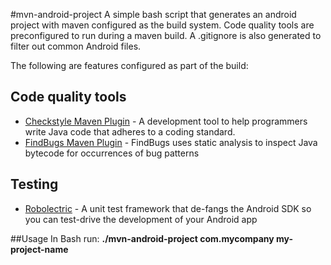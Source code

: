 #mvn-android-project
A simple bash script that generates an android project with maven configured as the build system. Code quality tools are preconfigured to run during a maven build. A .gitignore is also generated to filter out common Android files.

The following are features configured as part of the build:

## Code quality tools
* [Checkstyle Maven Plugin](http://maven.apache.org/plugins/maven-checkstyle-plugin/) - A development tool to help programmers write Java code that adheres to a coding standard.
* [FindBugs Maven Plugin](http://mojo.codehaus.org/findbugs-maven-plugin/findbugs-mojo.html) - FindBugs uses static analysis to inspect Java bytecode for occurrences of bug patterns

## Testing
* [Robolectric](https://github.com/robolectric/robolectric) - A unit test framework that de-fangs the Android SDK so you can test-drive the development of your Android app

##Usage
In Bash run: **./mvn-android-project com.mycompany my-project-name**